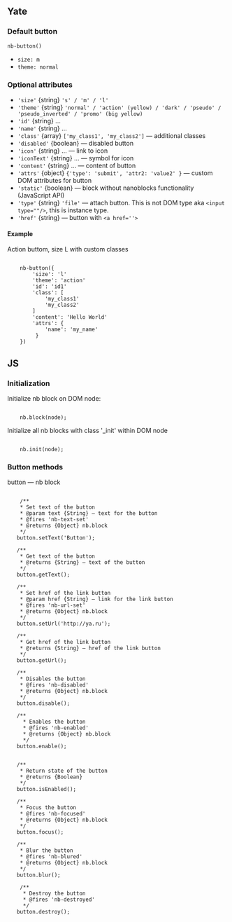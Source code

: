 ## Yate
### Default button

    nb-button()

* `size: m`
* `theme: normal`

### Optional attributes

* `'size'` {string} `'s' / 'm' / 'l'`
* `'theme'` {string} `'normal' / 'action' (yellow) / 'dark' / 'pseudo' / 'pseudo_inverted' / 'promo' (big yellow)`
* `'id'` {string} ...
* `'name'` {string} ...
* `'class'` {array} `['my_class1', 'my_class2']` — additional classes
* `'disabled'` {boolean} — disabled button
* `'icon'` {string} ... — link to icon
* `'iconText'` {string} ... — symbol for icon
* `'content'` {string} ... — content of button
* `'attrs'` {object} `{'type': 'submit', 'attr2: 'value2' }` — custom DOM attributes for button
* `'static'` {boolean} — block without nanoblocks functionality (JavaScript API)
* `'type'` {string} `'file'` — attach button. This is not DOM type aka `<input type=""/>`, this is instance type.
* `'href'` {string} — button with `<a href=''>`

#### Example

Action buttom, size L with custom classes

```

    nb-button({
        'size': 'l'
        'theme': 'action'
        'id': 'id1'
        'class': [
            'my_class1'
            'my_class2'
        ]
        'content': 'Hello World'
        'attrs': {
            'name': 'my_name'
         }
    })

```
## JS

### Initialization

Initialize nb block on DOM node:
```

    nb.block(node);

```

Initialize all nb blocks with class '_init' within DOM node

```

    nb.init(node);

```

### Button methods

button — nb block

```

    /**
    * Set text of the button
    * @param text {String} — text for the button
    * @fires 'nb-text-set'
    * @returns {Object} nb.block
    */
   button.setText('Button');

   /**
    * Get text of the button
    * @returns {String} — text of the button
    */
   button.getText();

   /**
    * Set href of the link button
    * @param href {String} — link for the link button
    * @fires 'nb-url-set'
    * @returns {Object} nb.block
    */
   button.setUrl('http://ya.ru');

   /**
    * Get href of the link button
    * @returns {String} — href of the link button
    */
   button.getUrl();

   /**
    * Disables the button
    * @fires 'nb-disabled'
    * @returns {Object} nb.block
    */
   button.disable();

   /**
     * Enables the button
     * @fires 'nb-enabled'
     * @returns {Object} nb.block
     */
   button.enable();


   /**
    * Return state of the button
    * @returns {Boolean}
    */
   button.isEnabled();

   /**
    * Focus the button
    * @fires 'nb-focused'
    * @returns {Object} nb.block
    */
   button.focus();

   /**
    * Blur the button
    * @fires 'nb-blured'
    * @returns {Object} nb.block
    */
   button.blur();

    /**
     * Destroy the button
     * @fires 'nb-destroyed'
     */
   button.destroy();

```



